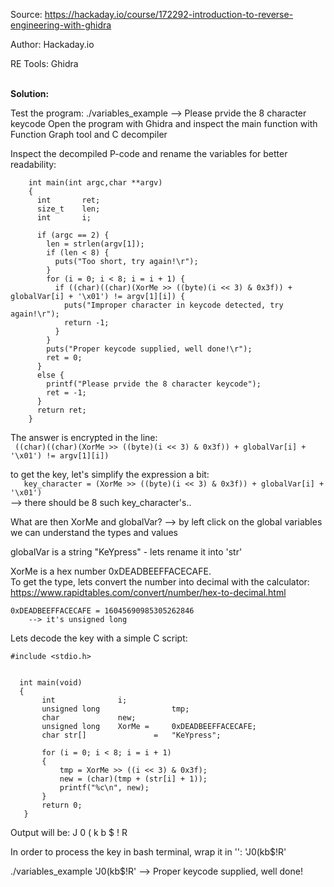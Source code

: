 Source:		https://hackaday.io/course/172292-introduction-to-reverse-engineering-with-ghidra

Author:		Hackaday.io

RE Tools:	Ghidra

<br>**Solution:**

Test the program:
    ./variables_example 
    --> Please prvide the 8 character keycode 
Open the program with Ghidra and inspect the main function with Function Graph tool and C decompiler

Inspect the decompiled P-code and rename the variables for better readability:

        int main(int argc,char **argv)
        {
          int 		ret;
          size_t 	len;
          int 		i;

          if (argc == 2) {
            len = strlen(argv[1]);
            if (len < 8) {
              puts("Too short, try again!\r");
            }
            for (i = 0; i < 8; i = i + 1) {
              if ((char)((char)(XorMe >> ((byte)(i << 3) & 0x3f)) + globalVar[i] + '\x01') != argv[1][i]) {
                puts("Improper character in keycode detected, try again!\r");
                return -1;
              }
            }
            puts("Proper keycode supplied, well done!\r");
            ret = 0;
          }
          else {
            printf("Please prvide the 8 character keycode");
            ret = -1;
          }
          return ret;
        }

The answer is encrypted in the line:<br>
   ` ((char)((char)(XorMe >> ((byte)(i << 3) & 0x3f)) + globalVar[i] + '\x01') != argv[1][i])`
<br>
    
to get the key, let's simplify the expression a bit:<br>
`    key_character = (XorMe >> ((byte)(i << 3) & 0x3f)) + globalVar[i] + '\x01')
`    <br>--> there should be 8 such key_character's..

What are then XorMe and globalVar?
    --> by left click on the global variables we can understand the types and values

globalVar is a string "KeYpress" - lets rename it into 'str' 

XorMe is a hex number 0xDEADBEEFFACECAFE. <br>To get the type, lets convert the number into decimal with the calculator: <br>
    https://www.rapidtables.com/convert/number/hex-to-decimal.html

    0xDEADBEEFFACECAFE = 16045690985305262846
        --> it's unsigned long


Lets decode the key with a simple C script:

    #include <stdio.h>


      int main(void)
      {
           int 			    i;
           unsigned long	            tmp;
           char			    new;
           unsigned long 	XorMe =     0xDEADBEEFFACECAFE;
           char str[]               =   "KeYpress";	

           for (i = 0; i < 8; i = i + 1)
           {
               tmp = XorMe >> ((i << 3) & 0x3f);
               new = (char)(tmp + (str[i] + 1));
               printf("%c\n", new);
           }
           return 0;
       }

Output will be:
    J
    0
    (
    k
    b
    $
    !
    R

In order to process the key in bash terminal, wrap it in '':
'J0(kb$!R'

./variables_example 'J0(kb$!R'
    --> Proper keycode supplied, well done!

